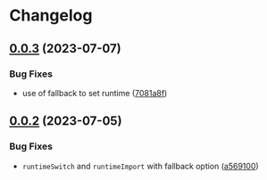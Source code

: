 # Changelog

## [0.0.3](https://github.com/stijnvanhulle/js-runtime/compare/js-runtime-v0.0.2...js-runtime-v0.0.3) (2023-07-07)


### Bug Fixes

* use of fallback to set runtime ([7081a8f](https://github.com/stijnvanhulle/js-runtime/commit/7081a8f7e207ff9cb1a42e2355ab09be97bab221))

## [0.0.2](https://github.com/stijnvanhulle/js-runtime/compare/js-runtime-v0.0.1...js-runtime-v0.0.2) (2023-07-05)


### Bug Fixes

* `runtimeSwitch` and `runtimeImport` with fallback option ([a569100](https://github.com/stijnvanhulle/js-runtime/commit/a569100f6249af0d56d4411a6a70cb44a51bef28))
